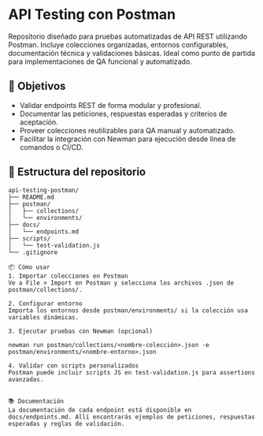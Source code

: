 
# API Testing con Postman

Repositorio diseñado para pruebas automatizadas de API REST utilizando Postman. Incluye colecciones organizadas, entornos configurables, documentación técnica y validaciones básicas. Ideal como punto de partida para implementaciones de QA funcional y automatizado.

## 🚀 Objetivos

- Validar endpoints REST de forma modular y profesional.
- Documentar las peticiones, respuestas esperadas y criterios de aceptación.
- Proveer colecciones reutilizables para QA manual y automatizado.
- Facilitar la integración con Newman para ejecución desde línea de comandos o CI/CD.

## 📁 Estructura del repositorio

```plaintext
api-testing-postman/
├── README.md
├── postman/
│   ├── collections/
│   └── environments/
├── docs/
│   └── endpoints.md
├── scripts/
│   └── test-validation.js
└── .gitignore

📦 Cómo usar
1. Importar colecciones en Postman
Ve a File > Import en Postman y selecciona los archivos .json de postman/collections/.

2. Configurar entorno
Importa los entornos desde postman/environments/ si la colección usa variables dinámicas.

3. Ejecutar pruebas con Newman (opcional)

newman run postman/collections/<nombre-colección>.json -e postman/environments/<nombre-entorno>.json

4. Validar con scripts personalizados
Postman puede incluir scripts JS en test-validation.js para assertions avanzadas.


📚 Documentación
La documentación de cada endpoint está disponible en docs/endpoints.md. Allí encontrarás ejemplos de peticiones, respuestas esperadas y reglas de validación.

